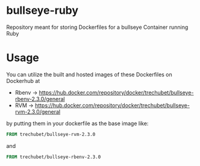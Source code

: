 # bullseye-ruby
Repository meant for storing Dockerfiles for a bullseye Container running Ruby

# Usage

You can utilize the built and hosted images of these Dockerfiles on Dockerhub at 

- Rbenv -> https://hub.docker.com/repository/docker/trechubet/bullseye-rbenv-2.3.0/general
- RVM -> https://hub.docker.com/repository/docker/trechubet/bullseye-rvm-2.3.0/general

by putting them in your dockerfile as the base image like:

```Dockerfile
FROM trechubet/bullseye-rvm-2.3.0
```

and

```Dockerfile
FROM trechubet/bullseye-rbenv-2.3.0
```
